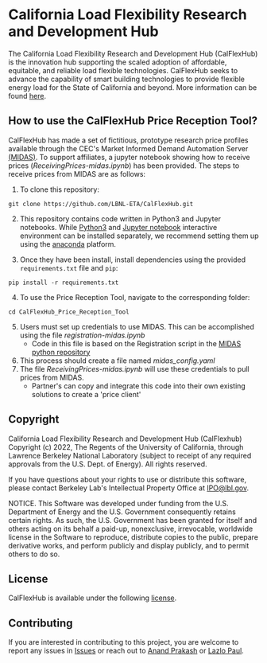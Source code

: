# California Load Flexibility Research and Development Hub

The California Load Flexibility Research and Development Hub (CalFlexHub) is the innovation hub
supporting the scaled adoption of affordable, equitable, and reliable load flexible technologies. 
CalFlexHub seeks to advance the capability of smart building technologies to provide flexible 
energy load for the State of California and beyond. More information can be found 
[here](https://calflexhub.lbl.gov/).

## How to use the CalFlexHub Price Reception Tool? 

CalFlexHub has made a set of fictitious, prototype research price profiles available
through the CEC's Market Informed Demand Automation Server [(MIDAS)](https://www.energy.ca.gov/proceedings/energy-commission-proceedings/load-management-rulemaking/market-informed-demand).
To support affiliates, a jupyter notebook showing how to receive prices (_ReceivingPrices-midas.ipynb_) has been provided.
The steps to receive prices from MIDAS are as follows:

1. To clone this repository:
``` 
git clone https://github.com/LBNL-ETA/CalFlexHub.git 
```
  
2. This repository contains code written in Python3
  and Jupyter notebooks. While [Python3](https://www.python.org/downloads/)
  and [Jupyter notebook](https://jupyter.org/install) interactive environment
  can be installed separately, we recommend setting them up
  using the [anaconda](https://www.anaconda.com/download) platform. 
  
3. Once they have been install, install dependencies using the provided
  ``requirements.txt`` file and ``pip``:
```
pip install -r requirements.txt
```
4. To use the Price Reception Tool, navigate to the corresponding folder: 
```
cd CalFlexHub_Price_Reception_Tool
```
5. Users must set up credentials to use MIDAS. This can be accomplished using the file _registration-midas.ipynb_ 
    - Code in this file is based on the Registration script in the [MIDAS python repository](https://github.com/morganmshep/MIDAS-Python-Repository/tree/main)
6. This process should create a file named _midas_config.yaml_
7. The file _ReceivingPrices-midas.ipynb_ will use these credentials to pull prices from MIDAS. 
    - Partner's can copy and integrate this code into their own existing solutions to create a 'price client'

## Copyright
California Load Flexibility Research and Development Hub (CalFlexhub)
Copyright (c) 2022, The Regents of the University of California,
through Lawrence Berkeley National Laboratory (subject to receipt of
any required approvals from the U.S. Dept. of Energy). All rights reserved.

If you have questions about your rights to use or distribute this software,
please contact Berkeley Lab's Intellectual Property Office at IPO@lbl.gov.

NOTICE.  This Software was developed under funding from the U.S. Department
of Energy and the U.S. Government consequently retains certain rights.  As
such, the U.S. Government has been granted for itself and others acting on
its behalf a paid-up, nonexclusive, irrevocable, worldwide license in the
Software to reproduce, distribute copies to the public, prepare derivative 
works, and perform publicly and display publicly, and to permit others to do so.

## License
CalFlexHub is available under the following [license](https://github.com/LBNL-ETA/CalFlexHub/blob/main/License.txt).

## Contributing

If you are interested in contributing to this project, you are welcome to
report any issues in [Issues](https://github.com/LBNL-ETA/CalFlexHub/issues) 
or reach out to [Anand Prakash](mailto:akprakash@lbl.gov) or 
[Lazlo Paul](mailto:LPaul@lbl.gov).
